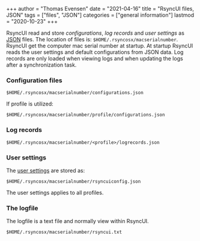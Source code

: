 +++
author = "Thomas Evensen"
date = "2021-04-16"
title =  "RsyncUI files, JSON"
tags = ["files", "JSON"]
categories = ["general information"]
lastmod = "2020-10-23"
+++

RsyncUI read and store *configurations*, *log records* and *user settings* as [JSON](https://en.wikipedia.org/wiki/JSON) files.
The location of files is: `$HOME/.rsyncosx/macserialnumber`. RsyncUI get the computer mac serial number at startup.
At startup RsyncUI reads the user settings and default configurations from JSON data. Log records are only loaded when viewing logs
and when updating the logs after a synchronization task.

### Configuration files

`$HOME/.rsyncosx/macserialnumber/configurations.json`

If profile is utilized:

`$HOME/.rsyncosx/macserialnumber/profile/configurations.json`

### Log records

`$HOME/.rsyncosx/macserialnumber/<profile>/logrecords.json`

### User settings

The [user settings](/docs/settings/) are stored as:

`$HOME/.rsyncosx/macserialnumber/rsyncuiconfig.json`

The user settings applies to all profiles.

### The logfile

The logfile is a text file and normally view within RsyncUI.

`$HOME/.rsyncosx/macserialnumber/rsyncui.txt`
